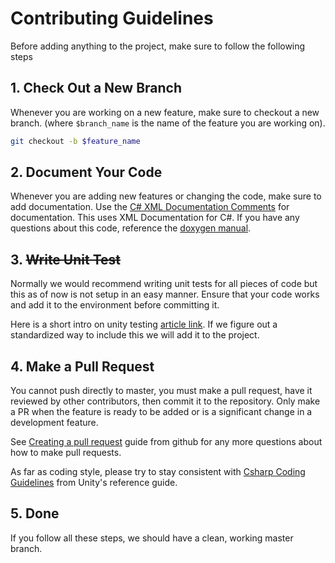 # Contributing Guidelines

Before adding anything to the project, make sure to follow the following steps

## 1. Check Out a New Branch

Whenever you are working on a new feature, make sure to checkout a new branch. (where `$branch_name` is the name of the feature you are working on).

```bash
git checkout -b $feature_name
```

## 2. Document Your Code

Whenever you are adding new features or changing the code, make sure to add documentation. Use the [C# XML Documentation Comments](https://marketplace.visualstudio.com/items?itemName=k--kato.docomment) for documentation. This uses XML Documentation for C#. If you have any questions about this code, reference the [doxygen manual](http://www.doxygen.nl/manual/xmlcmds.html).

## 3. ~~Write Unit Test~~

Normally we would recommend writing unit tests for all pieces of code but this as of now is not setup in an easy manner. Ensure that your code works and add it to the environment before committing it. 

Here is a short intro on unity testing [article link](https://www.raywenderlich.com/9454-introduction-to-unity-unit-testing). If we figure out a standardized way to include this we will add it to the project. 

## 4. Make a Pull Request

You cannot push directly to master, you must make a pull request, have it reviewed by other contributors, then commit it to the repository. Only make a PR when the feature is ready to be added or is a significant change in a development feature.

See [Creating a pull request](https://help.github.com/en/github/collaborating-with-issues-and-pull-requests/creating-a-pull-request) guide from github for any more questions about how to make pull requests. 

As far as coding style, please try to stay consistent with [Csharp Coding Guidelines](https://wiki.unity3d.com/index.php/Csharp_Coding_Guidelines) from Unity's reference guide. 

## 5. Done

If you follow all these steps, we should have a clean, working master branch.
